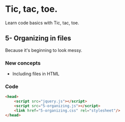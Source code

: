 # Tic, tac, toe.

Learn code basics with Tic, tac, toe.

## 5- Organizing in files
Because it's beginning to look messy.

### New concepts
- Including files in HTML

### Code

```html
<head>
    <script src="jquery.js"></script>
    <script src="5-organizing.js"></script>
    <link href="5-organizing.css" rel="stylesheet"/>
</head>
```
